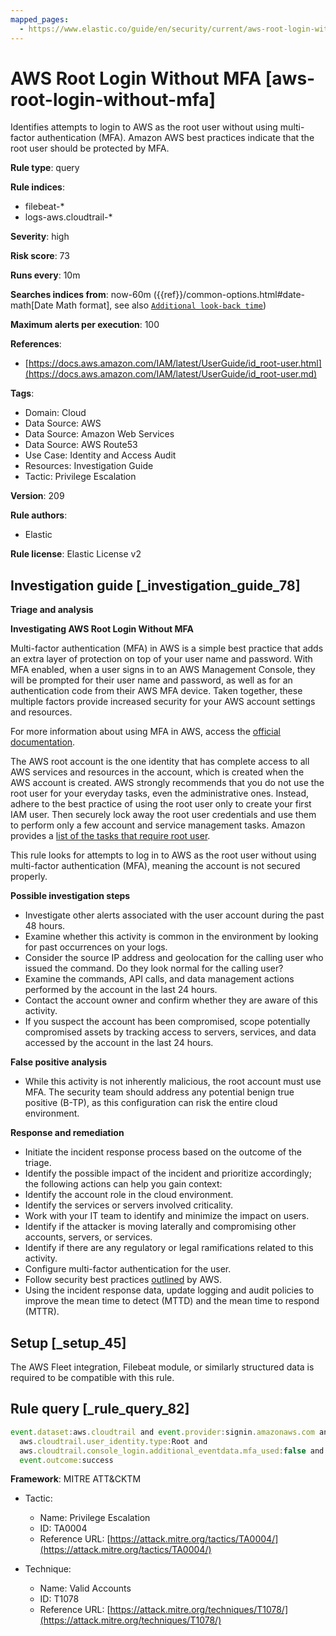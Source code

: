 ```yaml
---
mapped_pages:
  - https://www.elastic.co/guide/en/security/current/aws-root-login-without-mfa.html
---
```


# AWS Root Login Without MFA [aws-root-login-without-mfa]

Identifies attempts to login to AWS as the root user without using multi-factor authentication (MFA). Amazon AWS best practices indicate that the root user should be protected by MFA.

**Rule type**: query

**Rule indices**:

* filebeat-*
* logs-aws.cloudtrail-*

**Severity**: high

**Risk score**: 73

**Runs every**: 10m

**Searches indices from**: now-60m ({{ref}}/common-options.html#date-math[Date Math format], see also [`Additional look-back time`](docs-content://solutions/security/detect-and-alert/create-detection-rule.md#rule-schedule))

**Maximum alerts per execution**: 100

**References**:

* [https://docs.aws.amazon.com/IAM/latest/UserGuide/id_root-user.html](https://docs.aws.amazon.com/IAM/latest/UserGuide/id_root-user.md)

**Tags**:

* Domain: Cloud
* Data Source: AWS
* Data Source: Amazon Web Services
* Data Source: AWS Route53
* Use Case: Identity and Access Audit
* Resources: Investigation Guide
* Tactic: Privilege Escalation

**Version**: 209

**Rule authors**:

* Elastic

**Rule license**: Elastic License v2

## Investigation guide [_investigation_guide_78]

**Triage and analysis**

**Investigating AWS Root Login Without MFA**

Multi-factor authentication (MFA) in AWS is a simple best practice that adds an extra layer of protection on top of your user name and password. With MFA enabled, when a user signs in to an AWS Management Console, they will be prompted for their user name and password, as well as for an authentication code from their AWS MFA device. Taken together, these multiple factors provide increased security for your AWS account settings and resources.

For more information about using MFA in AWS, access the [official documentation](https://docs.aws.amazon.com/IAM/latest/UserGuide/id_credentials_mfa.md).

The AWS root account is the one identity that has complete access to all AWS services and resources in the account, which is created when the AWS account is created. AWS strongly recommends that you do not use the root user for your everyday tasks, even the administrative ones. Instead, adhere to the best practice of using the root user only to create your first IAM user. Then securely lock away the root user credentials and use them to perform only a few account and service management tasks. Amazon provides a [list of the tasks that require root user](https://docs.aws.amazon.com/general/latest/gr/root-vs-iam.md#aws_tasks-that-require-root).

This rule looks for attempts to log in to AWS as the root user without using multi-factor authentication (MFA), meaning the account is not secured properly.

**Possible investigation steps**

* Investigate other alerts associated with the user account during the past 48 hours.
* Examine whether this activity is common in the environment by looking for past occurrences on your logs.
* Consider the source IP address and geolocation for the calling user who issued the command. Do they look normal for the calling user?
* Examine the commands, API calls, and data management actions performed by the account in the last 24 hours.
* Contact the account owner and confirm whether they are aware of this activity.
* If you suspect the account has been compromised, scope potentially compromised assets by tracking access to servers, services, and data accessed by the account in the last 24 hours.

**False positive analysis**

* While this activity is not inherently malicious, the root account must use MFA. The security team should address any potential benign true positive (B-TP), as this configuration can risk the entire cloud environment.

**Response and remediation**

* Initiate the incident response process based on the outcome of the triage.
* Identify the possible impact of the incident and prioritize accordingly; the following actions can help you gain context:
* Identify the account role in the cloud environment.
* Identify the services or servers involved criticality.
* Work with your IT team to identify and minimize the impact on users.
* Identify if the attacker is moving laterally and compromising other accounts, servers, or services.
* Identify if there are any regulatory or legal ramifications related to this activity.
* Configure multi-factor authentication for the user.
* Follow security best practices [outlined](https://aws.amazon.com/premiumsupport/knowledge-center/security-best-practices/) by AWS.
* Using the incident response data, update logging and audit policies to improve the mean time to detect (MTTD) and the mean time to respond (MTTR).


## Setup [_setup_45]

The AWS Fleet integration, Filebeat module, or similarly structured data is required to be compatible with this rule.


## Rule query [_rule_query_82]

```js
event.dataset:aws.cloudtrail and event.provider:signin.amazonaws.com and event.action:ConsoleLogin and
  aws.cloudtrail.user_identity.type:Root and
  aws.cloudtrail.console_login.additional_eventdata.mfa_used:false and
  event.outcome:success
```

**Framework**: MITRE ATT&CKTM

* Tactic:

    * Name: Privilege Escalation
    * ID: TA0004
    * Reference URL: [https://attack.mitre.org/tactics/TA0004/](https://attack.mitre.org/tactics/TA0004/)

* Technique:

    * Name: Valid Accounts
    * ID: T1078
    * Reference URL: [https://attack.mitre.org/techniques/T1078/](https://attack.mitre.org/techniques/T1078/)




